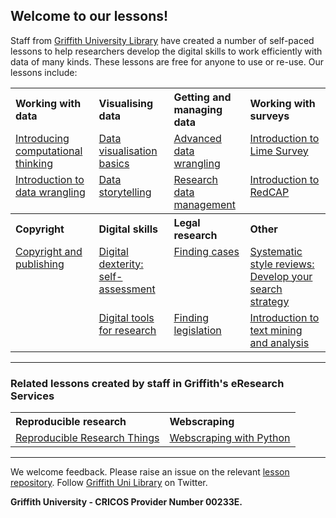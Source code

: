 <HTML>
<head> </head>
<body>

<h2>Welcome to our lessons!</h2>

<p>Staff from <a href="https://www.griffith.edu.au/library">Griffith University Library</a> have created a number of self-paced lessons to help researchers develop the digital skills to work efficiently with data of many kinds. These lessons are free for anyone to use or re-use. Our lessons include:</p>

<table>
  <tr>
    <th align="left">Working with data</th>
    <th align="left">Visualising data</th>
    <th align="left">Getting and managing data</th>
    <th align="left">Working with surveys</th>
  </tr>
  <tr>
    <td valign="top" align="left"><a href="https://griffithunilibrary.github.io/intro-computational-thinking/">Introducing computational thinking</a></td>
    <td valign="top" align="left"><a href="https://griffithunilibrary.github.io/data-vis-basics/">Data visualisation basics</a></td>
    <td valign="top" align="left"><a href="https://griffithunilibrary.github.io/Advanced-data-wrangle/">Advanced data wrangling</a></td>
    <td valign="top" align="left"><a href="https://griffithunilibrary.github.io/limesurvey/">Introduction to Lime Survey</a></td>
  </tr>

  <tr>
    <td valign="top" align="left"><a href="https://griffithunilibrary.github.io/intro-data-wrangle/">Introduction to data wrangling</a></td>
    <td valign="top" align="left"><a href="https://griffithunilibrary.github.io/data-storytelling/">Data storytelling</a></td>
    <td valign="top" align="left"><a href="https://griffithunilibrary.github.io/Research_data_management/">Research data management</a></td>
    <td valign="top" align="left"><a href="https://griffithunilibrary.github.io/redcap">Introduction to RedCAP</a></td>
  </tr>
  <tr>
    <th align="left">Copyright</th>
    <th align="left">Digital skills</th>
    <th align="left">Legal research</th>
    <th align="left">Other</th>
  </tr>
  <tr>
    <td valign="top" align="left"><a href="https://griffithunilibrary.github.io/copyright-publishing/#/">Copyright and publishing</a></td>
    <td valign="top" align="left"><a href="https://griffithunilibrary.github.io/digital-dexterity//">Digital dexterity: self-assessment</a></td>
    <td valign="top" align="left"><a href="https://griffithunilibrary.github.io/finding-cases/#/">Finding cases</a></td>
    <td valign="top" align="left"><a href="https://griffithunilibrary.github.io/systematic-review-training/index.html">Systematic style reviews: Develop your search strategy</a></td>
  </tr>
  <tr>
    <td> </td>
    <td valign="top" align="left"><a href="https://griffithunilibrary.github.io/digital-tools/">Digital tools for research</a></td>
    <td valign="top" align="left"><a href="https://griffithunilibrary.github.io/finding-legislation/#/">Finding legislation</a></td>
    <td valign="top" align="left"><a href="https://griffithunilibrary.github.io/intro-text-mining-analysis/">Introduction to text mining and analysis</a></td>
  </tr>
</table>

<hr>

<h3>Related lessons created by staff in Griffith's eResearch Services</h3>

<table>
  <tr>
    <th align="left">Reproducible research</th>
    <th align="left">Webscraping</th>

  </tr>
  <tr>
    <td valign="top" align="left"><a href="https://guereslib.github.io/Reproducible-Research-Things/">Reproducible Research Things</a></td>
    <td valign="top" align="left"><a href="https://gu-eresearch.github.io/web_scraping_workshop/">Webscraping with Python</a></td>
  </tr>
</table>

<hr>

<p>We welcome feedback. Please raise an issue on the relevant <a href="https://github.com/orgs/GriffithUniLibrary/repositories">lesson repository</a>. Follow <a href="https://twitter.com/GriffithLibrary">Griffith Uni Library</a> on Twitter.</p>

<strong>Griffith University - CRICOS Provider Number 00233E.</strong>

</body>
</HTML>
